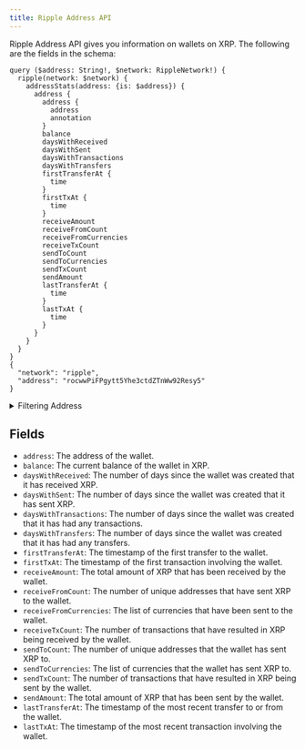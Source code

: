 ```yaml
---
title: Ripple Address API
---
```


<head>
<meta name="title" content="Ripple Address API"/>
<meta name="description" content="Get address balance and history on the Ripple blockchain. Also, get address balance and history for tokens or NFTs on the Ripple blockchain."/>
<meta name="keywords" content="Ripple api, Ripple python api, Ripple nft api, Ripple scan api, Ripple api, Ripple api docs, Ripple crypto api, Ripple blockchain api, ripple network api"/>
<meta name="robots" content="index, follow"/>
<meta http-equiv="Content-Type" content="text/html; charset=utf-8"/>
<meta name="language" content="English"/>

<!-- Open Graph / Facebook -->
<meta property="og:type" content="website" />
<meta property="og:title" content="Ripple address balance and history API" />
<meta property="og:description" content="Get address balance and history on the Ripple   blockchain. Also, get address balance and history for tokens or NFTs on the Ripple blockchain." />

<!-- Twitter -->
<meta property="twitter:card" content="summary_large_image" />
<meta property="twitter:title" content="Ripple address balance and history API" />
<meta property="twitter:description" content="Get address balance and history on the Ripple blockchain. Also, get address balance and history for tokens or NFTs on the Ripple blockchain." />
</head>

Ripple Address API gives you information on wallets on XRP. The following are the fields in the schema:

```
query ($address: String!, $network: RippleNetwork!) {
  ripple(network: $network) {
    addressStats(address: {is: $address}) {
      address {
        address {
          address
          annotation
        }
        balance
        daysWithReceived
        daysWithSent
        daysWithTransactions
        daysWithTransfers
        firstTransferAt {
          time
        }
        firstTxAt {
          time
        }
        receiveAmount
        receiveFromCount
        receiveFromCurrencies
        receiveTxCount
        sendToCount
        sendToCurrencies
        sendTxCount
        sendAmount
        lastTransferAt {
          time
        }
        lastTxAt {
          time
        }
      }
    }
  }
}
{
  "network": "ripple",
  "address": "rocwwPiFPgytt5Yhe3ctdZTnWw92Resy5"
}
```

<details>
<summary>Filtering Address</summary>

- `address`: The address of the wallet. You can use the `is` operator to filter for wallets that match the specified address.
- `options`: A set of options that control the pagination and sorting of the results.
  - `asc`: The field to sort the results by in ascending order.
  - `ascByInteger`: The field to sort the results by in ascending order, treating the values as integers.
  - `desc`: The field to sort the results by in descending order.
  - `descByInteger`: The field to sort the results by in descending order, treating the values as integers.
  - `limit`: The maximum number of results to return.
  - `limitBy`: A field that can be used to limit the results by a specific value.
  - `offset`: The number of results to skip before returning the results.

</details>

## Fields

- `address`: The address of the wallet.
- `balance`: The current balance of the wallet in XRP.
- `daysWithReceived`: The number of days since the wallet was created that it has received XRP.
- `daysWithSent`: The number of days since the wallet was created that it has sent XRP.
- `daysWithTransactions`: The number of days since the wallet was created that it has had any transactions.
- `daysWithTransfers`: The number of days since the wallet was created that it has had any transfers.
- `firstTransferAt`: The timestamp of the first transfer to the wallet.
- `firstTxAt`: The timestamp of the first transaction involving the wallet.
- `receiveAmount`: The total amount of XRP that has been received by the wallet.
- `receiveFromCount`: The number of unique addresses that have sent XRP to the wallet.
- `receiveFromCurrencies`: The list of currencies that have been sent to the wallet.
- `receiveTxCount`: The number of transactions that have resulted in XRP being received by the wallet.
- `sendToCount`: The number of unique addresses that the wallet has sent XRP to.
- `sendToCurrencies`: The list of currencies that the wallet has sent XRP to.
- `sendTxCount`: The number of transactions that have resulted in XRP being sent by the wallet.
- `sendAmount`: The total amount of XRP that has been sent by the wallet.
- `lastTransferAt`: The timestamp of the most recent transfer to or from the wallet.
- `lastTxAt`: The timestamp of the most recent transaction involving the wallet.
